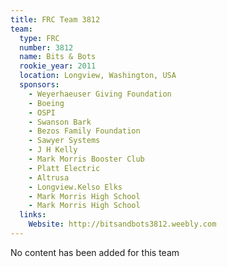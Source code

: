 ```yaml
---
title: FRC Team 3812
team:
  type: FRC
  number: 3812
  name: Bits & Bots
  rookie_year: 2011
  location: Longview, Washington, USA
  sponsors:
    - Weyerhaeuser Giving Foundation
    - Boeing
    - OSPI
    - Swanson Bark
    - Bezos Family Foundation
    - Sawyer Systems
    - J H Kelly
    - Mark Morris Booster Club
    - Platt Electric
    - Altrusa
    - Longview.Kelso Elks
    - Mark Morris High School
    - Mark Morris High School
  links:
    Website: http://bitsandbots3812.weebly.com
---
```

No content has been added for this team
